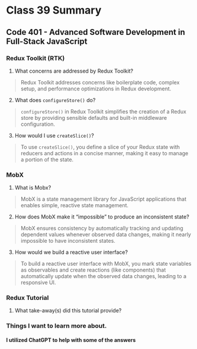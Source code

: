 # Class 39 Summary
## Code 401 - Advanced Software Development in Full-Stack JavaScript

### Redux Toolkit (RTK)
1. What concerns are addressed by Redux Toolkit?
> Redux Toolkit addresses concerns like boilerplate code, complex setup, and performance optimizations in Redux development.
2. What does `configureStore()` do?
> `configureStore()` in Redux Toolkit simplifies the creation of a Redux store by providing sensible defaults and built-in middleware configuration.
3. How would I use `createSlice()`?
> To use `createSlice()`, you define a slice of your Redux state with reducers and actions in a concise manner, making it easy to manage a portion of the state.

### MobX
1. What is Mobx?
> MobX is a state management library for JavaScript applications that enables simple, reactive state management.
2. How does MobX make it “impossible” to produce an inconsistent state?
> MobX ensures consistency by automatically tracking and updating dependent values whenever observed data changes, making it nearly impossible to have inconsistent states.
3. How would we build a reactive user interface?
> To build a reactive user interface with MobX, you mark state variables as observables and create reactions (like components) that automatically update when the observed data changes, leading to a responsive UI.

### Redux Tutorial
1. What take-away(s) did this tutorial provide?

### Things I want to learn more about.

#### I utilized ChatGPT to help with some of the answers